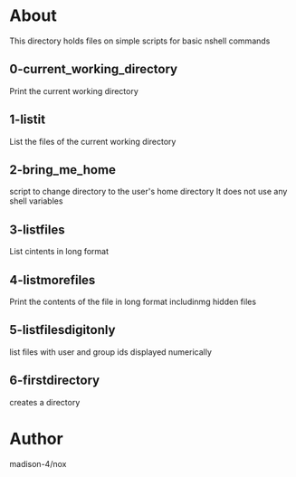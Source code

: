 # About
This directory holds files on simple scripts for basic nshell commands
## 0-current_working_directory
Print the current working directory
## 1-listit
List the files of the current working directory
## 2-bring_me_home
script to change directory to the user's home directory
It does not use any shell variables
## 3-listfiles
List cintents in long format
## 4-listmorefiles
Print the contents of the file in long format includinmg hidden files
## 5-listfilesdigitonly
list files with user and group ids displayed numerically
## 6-firstdirectory
creates a directory

# Author
madison-4/nox
